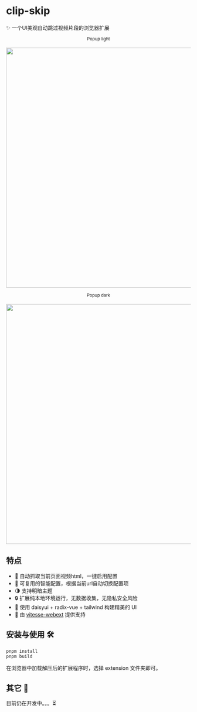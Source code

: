 # clip-skip

✨ 一个UI美观自动跳过视频片段的浏览器扩展

<p align="center">
<sub>Popup light</sub><br/><br/>
<img width="655" src="https://cdn.jsdelivr.net/gh/RuSenLi/static@main/clipskip/popup-light.png"><br/>
</p>

<p align="center">
<sub>Popup dark</sub><br/><br/>
<img width="655" src="https://cdn.jsdelivr.net/gh/RuSenLi/static@main/clipskip/popup-dark.png"><br/>
</p>

## 特点

- 🚀 自动抓取当前页面视频html，一键启用配置
- 🔄 可复用的智能配置，根据当前url自动切换配置项
- 🌗 支持明暗主题
- 🔒 扩展纯本地环境运行，无数据收集，无隐私安全风险
- 💅 使用 daisyui + radix-vue + tailwind 构建精美的 UI
- 💚 由 [vitesse-webext](https://github.com/antfu-collective/vitesse-webext) 提供支持

## 安装与使用 🛠️

```shell
pnpm install
pnpm build
```

在浏览器中加载解压后的扩展程序时，选择 extension 文件夹即可。

## 其它 📌
目前仍在开发中。。。⏳
